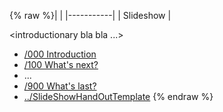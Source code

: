 {% raw %}|           |
|-----------|
| Slideshow |

&lt;introductionary bla bla ...&gt;

- [/000 Introduction](/SlideShowTemplate/000%20Introduction)
- [/100 What's next?](/SlideShowTemplate/100%20What%27s%20next%3F)
- ...
- [/900 What's last?](/SlideShowTemplate/900%20What%27s%20last%3F)
- [../SlideShowHandOutTemplate](https://blog.inductorsoftware.com/docsproto/missing/SlideShowHandOutTemplate)
<update date omitted for speed>{% endraw %}